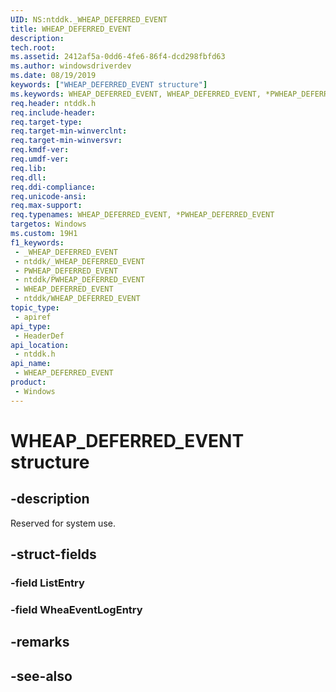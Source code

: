 ```yaml
---
UID: NS:ntddk._WHEAP_DEFERRED_EVENT
title: WHEAP_DEFERRED_EVENT
description: 
tech.root: 
ms.assetid: 2412af5a-0dd6-4fe6-86f4-dcd298fbfd63
ms.author: windowsdriverdev
ms.date: 08/19/2019
keywords: ["WHEAP_DEFERRED_EVENT structure"]
ms.keywords: WHEAP_DEFERRED_EVENT, WHEAP_DEFERRED_EVENT, *PWHEAP_DEFERRED_EVENT,
req.header: ntddk.h
req.include-header: 
req.target-type: 
req.target-min-winverclnt: 
req.target-min-winversvr: 
req.kmdf-ver: 
req.umdf-ver: 
req.lib: 
req.dll: 
req.ddi-compliance: 
req.unicode-ansi: 
req.max-support: 
req.typenames: WHEAP_DEFERRED_EVENT, *PWHEAP_DEFERRED_EVENT
targetos: Windows
ms.custom: 19H1
f1_keywords:
 - _WHEAP_DEFERRED_EVENT
 - ntddk/_WHEAP_DEFERRED_EVENT
 - PWHEAP_DEFERRED_EVENT
 - ntddk/PWHEAP_DEFERRED_EVENT
 - WHEAP_DEFERRED_EVENT
 - ntddk/WHEAP_DEFERRED_EVENT
topic_type:
 - apiref
api_type:
 - HeaderDef
api_location:
 - ntddk.h
api_name:
 - WHEAP_DEFERRED_EVENT
product:
 - Windows
---
```


# WHEAP_DEFERRED_EVENT structure


## -description

Reserved for system use.

## -struct-fields

### -field ListEntry

### -field WheaEventLogEntry

## -remarks

## -see-also

